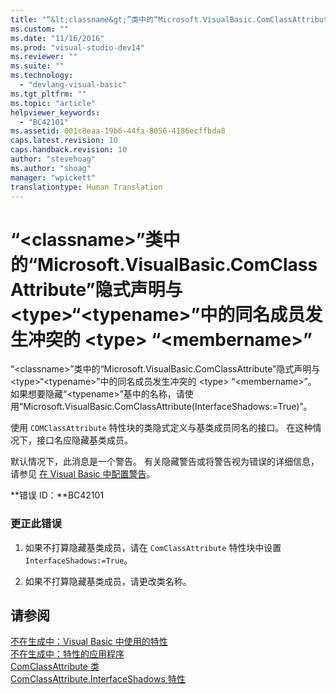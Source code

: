 ```yaml
---
title: "“&lt;classname&gt;”类中的“Microsoft.VisualBasic.ComClassAttribute”隐式声明与 &lt;type&gt;“&lt;typename&gt;”中的同名成员发生冲突的 &lt;type&gt; “&lt;membername&gt;” | Microsoft Docs"
ms.custom: ""
ms.date: "11/16/2016"
ms.prod: "visual-studio-dev14"
ms.reviewer: ""
ms.suite: ""
ms.technology: 
  - "devlang-visual-basic"
ms.tgt_pltfrm: ""
ms.topic: "article"
helpviewer_keywords: 
  - "BC42101"
ms.assetid: 001c8eaa-19b6-44fa-8056-4186ecffbda8
caps.latest.revision: 10
caps.handback.revision: 10
author: "stevehoag"
ms.author: "shoag"
manager: "wpickett"
translationtype: Human Translation
---
```

# “&lt;classname&gt;”类中的“Microsoft.VisualBasic.ComClassAttribute”隐式声明与 &lt;type&gt;“&lt;typename&gt;”中的同名成员发生冲突的 &lt;type&gt; “&lt;membername&gt;”
“\<classname\>”类中的“Microsoft.VisualBasic.ComClassAttribute”隐式声明与 \<type\>“\<typename\>”中的同名成员发生冲突的 \<type\> “\<membername\>”。 如果想要隐藏“\<typename\>”基中的名称，请使用“Microsoft.VisualBasic.ComClassAttribute\(InterfaceShadows:\=True\)”。  
  
 使用 `COMClassAttribute` 特性块的类隐式定义与基类成员同名的接口。 在这种情况下，接口名应隐藏基类成员。  
  
 默认情况下，此消息是一个警告。 有关隐藏警告或将警告视为错误的详细信息，请参见 [在 Visual Basic 中配置警告](/visual-studio/ide/configuring-warnings-in-visual-basic)。  
  
 **错误 ID：**BC42101  
  
### 更正此错误  
  
1.  如果不打算隐藏基类成员，请在 `ComClassAttribute` 特性块中设置 `InterfaceShadows:=True`。  
  
2.  如果不打算隐藏基类成员，请更改类名称。  
  
## 请参阅  
 [不在生成中：Visual Basic 中使用的特性](http://msdn.microsoft.com/zh-cn/22231318-8a40-49af-9245-e0aab723563b)   
 [不在生成中：特性的应用程序](http://msdn.microsoft.com/zh-cn/2b1703ed-4437-49b3-bc0b-568094324f47)   
 [ComClassAttribute 类](http://msdn.microsoft.com/zh-cn/5c2f0835-9210-47dc-bc59-5c1769953574)   
 [ComClassAttribute.InterfaceShadows 特性](http://msdn.microsoft.com/zh-cn/0fae25bd-e0ba-4755-a76c-3b526b1ac795)